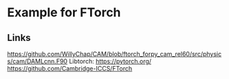 # Example for FTorch

## Links
https://github.com/WillyChap/CAM/blob/ftorch_forpy_cam_rel60/src/physics/cam/DAMLcnn.F90
Libtorch: https://pytorch.org/
https://github.com/Cambridge-ICCS/FTorch

